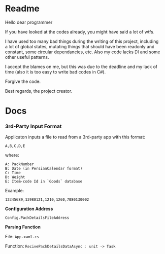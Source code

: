 ﻿# Readme

Hello dear programmer

If you have looked at the codes already, you might have said a lot of wtfs.

I have used too many bad things during the writing of this project, including a lot of global states, 
mutating things that should have been readonly and constant, some circular dependancies, etc. Also my code
lacks DI and some other useful patterns.

I accept the blames on me, but this was due to the deadline and my lack of time (also it is too easy to write
bad codes in C#).

Forgive the code.

Best regards, the project creator.

# Docs

### 3rd-Party Input Format
Applicaton inputs a file to read from a 3rd-party app with this format:

```
A,B,C,D,E
```
where:
```
A: PackNumber
B: Date (in PersianCalendar format)
C: Time
D: Weight
E: Item-code Id in `Goods` database
```
Example:
```
12345689,13980121,1210,1260,7080130002
```

**Configuration Address**

`Config.PackDetailsFileAddress`

**Parsing Function**

File: `App.xaml.cs`

Function: `RecivePackDetailsDataAsync : unit -> Task`